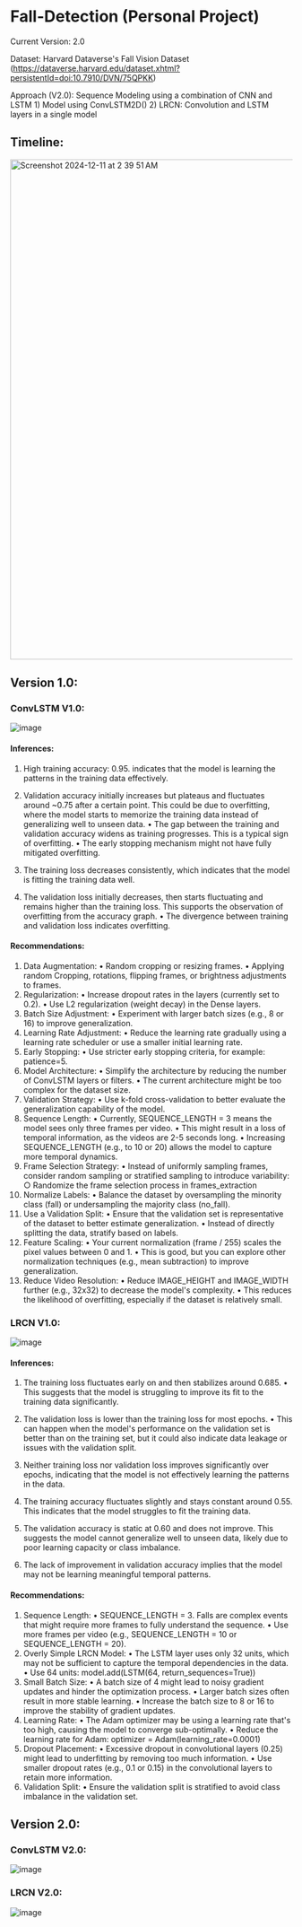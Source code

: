 # Fall-Detection (Personal Project)

Current Version: 2.0

Dataset: Harvard Dataverse's Fall Vision Dataset (https://dataverse.harvard.edu/dataset.xhtml?persistentId=doi:10.7910/DVN/75QPKK)

Approach (V2.0): Sequence Modeling using a combination of CNN and LSTM
                  1) Model using ConvLSTM2D()
                  2) LRCN: Convolution and LSTM layers in a single model

## Timeline:
		
<img width="892" alt="Screenshot 2024-12-11 at 2 39 51 AM" src="https://github.com/user-attachments/assets/7f4be7a4-df78-4604-b8fe-c3cae78c7871">


## Version 1.0:

### ConvLSTM V1.0:

![image](https://github.com/user-attachments/assets/c8843f1d-190d-4ef3-8be0-c1853b317311)

#### Inferences:

1. High training accuracy: 0.95. indicates that the model is learning the patterns in the training data effectively.
2. Validation accuracy initially increases but plateaus and fluctuates around ~0.75 after a certain point. This could be due to overfitting, where the model starts to memorize the training data instead of generalizing well to unseen data.
	• The gap between the training and validation accuracy widens as training progresses. This is a typical sign of overfitting.
	• The early stopping mechanism might not have fully mitigated overfitting.

3. The training loss decreases consistently, which indicates that the model is fitting the training data well.
4. The validation loss initially decreases, then starts fluctuating and remains higher than the training loss. This supports the observation of overfitting from the accuracy graph.
  • The divergence between training and validation loss indicates overfitting.

#### Recommendations:

1. Data Augmentation:
	• Random cropping or resizing frames.
	• Applying random Cropping, rotations, flipping frames, or brightness adjustments to frames.
2. Regularization:
	• Increase dropout rates in the layers (currently set to 0.2).
	• Use L2 regularization (weight decay) in the Dense layers.
3. Batch Size Adjustment:
	• Experiment with larger batch sizes (e.g., 8 or 16) to improve generalization.
4. Learning Rate Adjustment:
	• Reduce the learning rate gradually using a learning rate scheduler or use a smaller initial learning rate.
5. Early Stopping:
	• Use stricter early stopping criteria, for example: patience=5.
6. Model Architecture:
	• Simplify the architecture by reducing the number of ConvLSTM layers or filters. 
	• The current architecture might be too complex for the dataset size.
7. Validation Strategy:
	• Use k-fold cross-validation to better evaluate the generalization capability of the model.
8. Sequence Length:
	• Currently, SEQUENCE_LENGTH = 3 means the model sees only three frames per video. 
	• This might result in a loss of temporal information, as the videos are 2-5 seconds long. 
	• Increasing SEQUENCE_LENGTH (e.g., to 10 or 20) allows the model to capture more temporal dynamics.
9. Frame Selection Strategy:
	• Instead of uniformly sampling frames, consider random sampling or stratified sampling to introduce variability:
		○ Randomize the frame selection process in frames_extraction
10. Normalize Labels:
	• Balance the dataset by oversampling the minority class (fall) or undersampling the majority class (no_fall).
11. Use a Validation Split:
	• Ensure that the validation set is representative of the dataset to better estimate generalization. 
	• Instead of directly splitting the data, stratify based on labels.
12. Feature Scaling:
	• Your current normalization (frame / 255) scales the pixel values between 0 and 1. 
	• This is good, but you can explore other normalization techniques (e.g., mean subtraction) to improve generalization.
13. Reduce Video Resolution:
	• Reduce IMAGE_HEIGHT and IMAGE_WIDTH further (e.g., 32x32) to decrease the model's complexity. 
	• This reduces the likelihood of overfitting, especially if the dataset is relatively small.


### LRCN V1.0:

![image](https://github.com/user-attachments/assets/6f772837-8156-405d-b89d-82d61c7be6df)

#### Inferences:

1. The training loss fluctuates early on and then stabilizes around 0.685. 
	• This suggests that the model is struggling to improve its fit to the training data significantly.
2. The validation loss is lower than the training loss for most epochs. 
	• This can happen when the model's performance on the validation set is better than on the training set, but it could also indicate data leakage or issues with the validation split.
3. Neither training loss nor validation loss improves significantly over epochs, indicating that the model is not effectively learning the patterns in the data.

4. The training accuracy fluctuates slightly and stays constant around 0.55. This indicates that the model struggles to fit the training data.
5. The validation accuracy is static at 0.60 and does not improve. This suggests the model cannot generalize well to unseen data, likely due to poor learning capacity or class imbalance.
6. The lack of improvement in validation accuracy implies that the model may not be learning meaningful temporal patterns.

#### Recommendations:

1. Sequence Length:
	• SEQUENCE_LENGTH = 3. Falls are complex events that might require more frames to fully understand the sequence.
	• Use more frames per video (e.g., SEQUENCE_LENGTH = 10 or SEQUENCE_LENGTH = 20).
2. Overly Simple LRCN Model:
	• The LSTM layer uses only 32 units, which may not be sufficient to capture the temporal dependencies in the data.
	• Use 64 units: model.add(LSTM(64, return_sequences=True))
3. Small Batch Size:
	• A batch size of 4 might lead to noisy gradient updates and hinder the optimization process. 
	• Larger batch sizes often result in more stable learning.
	• Increase the batch size to 8 or 16 to improve the stability of gradient updates.
4. Learning Rate:
	• The Adam optimizer may be using a learning rate that's too high, causing the model to converge sub-optimally.
	• Reduce the learning rate for Adam: optimizer = Adam(learning_rate=0.0001)
5. Dropout Placement:
	• Excessive dropout in convolutional layers (0.25) might lead to underfitting by removing too much information.
	• Use smaller dropout rates (e.g., 0.1 or 0.15) in the convolutional layers to retain more information.
6. Validation Split:
	• Ensure the validation split is stratified to avoid class imbalance in the validation set.


## Version 2.0:

### ConvLSTM V2.0:

![image](https://github.com/user-attachments/assets/1acc6872-08b0-4030-9294-d35b44938ce1)


### LRCN V2.0:
![image](https://github.com/user-attachments/assets/bea3b1f6-af79-4999-aa40-bcee3bcb864c)


